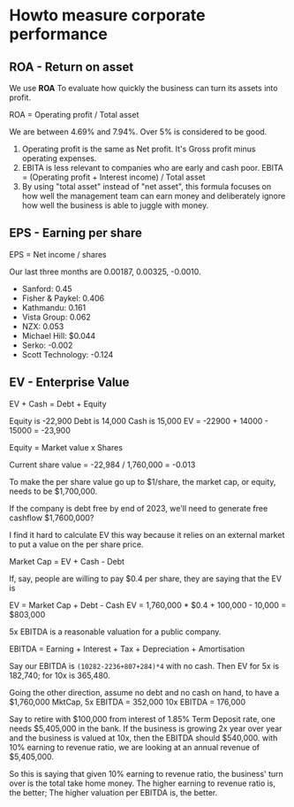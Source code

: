 # Howto measure corporate performance

## ROA - Return on asset

We use **ROA** To evaluate how quickly the business can turn its assets into profit.

ROA = Operating profit / Total asset

We are between 4.69% and 7.94%. Over 5% is considered to be good.

1. Operating profit is the same as Net profit. It's Gross profit minus operating expenses.
2. EBITA is less relevant to companies who are early and cash poor. EBITA = (Operating profit + Interest income) / Total asset
3. By using "total asset" instead of "net asset", this formula focuses on how well the management team can earn money and deliberately ignore how well the business is able to juggle with money.

## EPS - Earning per share

EPS = Net income / shares

Our last three months are 0.00187, 0.00325, -0.0010.

* Sanford: 0.45
* Fisher & Paykel: 0.406
* Kathmandu: 0.161
* Vista Group: 0.062
* NZX: 0.053
* Michael Hill: $0.044
* Serko: -0.002
* Scott Technology: -0.124


## EV - Enterprise Value

EV + Cash = Debt + Equity

Equity is -22,900
Debt is 14,000
Cash is 15,000
EV = -22900 + 14000 - 15000 = -23,900

Equity = Market value x Shares

Current share value = -22,984 / 1,760,000 = -0.013

To make the per share value go up to $1/share, 
the market cap, or equity, needs to be $1,700,000.

If the company is debt free by end of 2023, 
we'll need to generate free cashflow $1,7600,000?

I find it hard to calculate EV this way because 
it relies on an external market to put a value on 
the per share price. 

Market Cap = EV + Cash - Debt

If, say, people are willing to pay $0.4 per share, 
they are saying that the EV is 

EV = Market Cap + Debt - Cash
EV = 1,760,000 * $0.4 + 100,000 - 10,000 = $803,000

5x EBITDA is a reasonable valuation for a public company.

EBITDA = Earning + Interest + Tax + Depreciation + Amortisation

Say our EBITDA is `(10282-2236+807+284)*4` with no cash. 
Then EV for 5x is 182,740; for 10x is 365,480.

Going the other direction, assume no debt and no cash on hand, 
to have a $1,760,000 MktCap, 
   5x EBITDA = 352,000
   10x EBITDA = 176,000

Say to retire with $100,000 from interest of 1.85% Term Deposit rate, 
one needs $5,405,000 in the bank. If the business is growing 2x
year over year and the business is valued at 10x, then the EBITDA
should $540,000. with 10% earning to revenue ratio, we are looking 
at an annual revenue of $5,405,000.

So this is saying that given 10% earning to revenue ratio, the business'
turn over is the total take home money. 
The higher earning to revenue ratio is, the better; 
The higher valuation per EBITDA is, the better.
